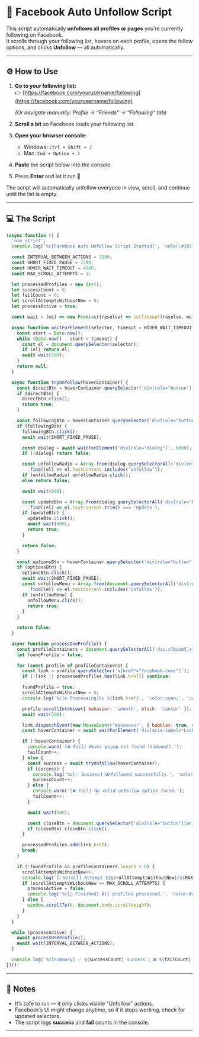 # 🚫 Facebook Auto Unfollow Script

This script automatically **unfollows all profiles or pages** you’re currently following on Facebook.  
It scrolls through your following list, hovers on each profile, opens the follow options, and clicks **Unfollow** — all automatically.  

---

## ⚙️ How to Use

1. **Go to your following list:**  
   👉 [https://facebook.com/yourusername/following](https://facebook.com/yourusername/following)

   *(Or navigate manually: Profile → “Friends” → “Following” tab)*

2. **Scroll a bit** so Facebook loads your following list.
3. **Open your browser console:**
   - Windows: `Ctrl + Shift + J`
   - Mac: `Cmd + Option + J`
4. **Paste** the script below into the console.
5. Press **Enter** and let it run 🚀  

The script will automatically unfollow everyone in view, scroll, and continue until the list is empty.

---

## 💻 The Script

```js
(async function () {
  'use strict';
  console.log('%c[Facebook Auto Unfollow Script Started]', 'color:#1877F2;font-weight:bold;');

  const INTERVAL_BETWEEN_ACTIONS = 3500;
  const SHORT_FIXED_PAUSE = 1500;
  const HOVER_WAIT_TIMEOUT = 4000;
  const MAX_SCROLL_ATTEMPTS = 3;

  let processedProfiles = new Set();
  let successCount = 0;
  let failCount = 0;
  let scrollAttemptsWithoutNew = 0;
  let processActive = true;

  const wait = (ms) => new Promise((resolve) => setTimeout(resolve, ms));

  async function waitForElement(selector, timeout = HOVER_WAIT_TIMEOUT) {
    const start = Date.now();
    while (Date.now() - start < timeout) {
      const el = document.querySelector(selector);
      if (el) return el;
      await wait(100);
    }
    return null;
  }

  async function tryUnfollow(hoverContainer) {
    const directBtn = hoverContainer.querySelector('div[role="button"][aria-label="Unfollow"]');
    if (directBtn) {
      directBtn.click();
      return true;
    }

    const followingBtn = hoverContainer.querySelector('div[role="button"][aria-label="Following"]');
    if (followingBtn) {
      followingBtn.click();
      await wait(SHORT_FIXED_PAUSE);

      const dialog = await waitForElement('div[role="dialog"]', 6000);
      if (!dialog) return false;

      const unfollowRadio = Array.from(dialog.querySelectorAll('div[role="radio"]'))
        .find((el) => el.textContent.includes('Unfollow'));
      if (unfollowRadio) unfollowRadio.click();
      else return false;

      await wait(800);

      const updateBtn = Array.from(dialog.querySelectorAll('div[role="button"]'))
        .find((el) => el.textContent.trim() === 'Update');
      if (updateBtn) {
        updateBtn.click();
        await wait(800);
        return true;
      }

      return false;
    }

    const optionsBtn = hoverContainer.querySelector('div[role="button"][aria-label*="Options"]');
    if (optionsBtn) {
      optionsBtn.click();
      await wait(SHORT_FIXED_PAUSE);
      const unfollowMenu = Array.from(document.querySelectorAll('div[role="menuitem"]'))
        .find((el) => el.textContent.includes('Unfollow'));
      if (unfollowMenu) {
        unfollowMenu.click();
        return true;
      }
    }

    return false;
  }

  async function processOneProfile() {
    const profileContainers = document.querySelectorAll('div.x78zum5.x1q0g3np.x1a02dak.x1qughib > div');
    let foundProfile = false;

    for (const profile of profileContainers) {
      const link = profile.querySelector('a[href*="facebook.com/"]');
      if (!link || processedProfiles.has(link.href)) continue;

      foundProfile = true;
      scrollAttemptsWithoutNew = 0;
      console.log(`%c[⚙️ Processing]%c ${link.href}`, 'color:cyan;', 'color:white;');

      profile.scrollIntoView({ behavior: 'smooth', block: 'center' });
      await wait(500);

      link.dispatchEvent(new MouseEvent('mouseover', { bubbles: true, cancelable: true }));
      const hoverContainer = await waitForElement('div[aria-label="Link preview"]');

      if (!hoverContainer) {
        console.warn('[❌ Fail] Hover popup not found (timeout).');
        failCount++;
      } else {
        const success = await tryUnfollow(hoverContainer);
        if (success) {
          console.log('%c[✅ Success] Unfollowed successfully.', 'color:green;');
          successCount++;
        } else {
          console.warn('[❌ Fail] No valid unfollow option found.');
          failCount++;
        }

        await wait(500);

        const closeBtn = document.querySelector('div[role="button"][aria-label="Close"]');
        if (closeBtn) closeBtn.click();
      }

      processedProfiles.add(link.href);
      break;
    }

    if (!foundProfile && profileContainers.length > 0) {
      scrollAttemptsWithoutNew++;
      console.log(`[ℹ️ Scroll] Attempt ${scrollAttemptsWithoutNew}/${MAX_SCROLL_ATTEMPTS} - no new profiles.`);
      if (scrollAttemptsWithoutNew >= MAX_SCROLL_ATTEMPTS) {
        processActive = false;
        console.log('%c[🏁 Finished] All profiles processed.', 'color:#4CAF50;font-weight:bold;');
      } else {
        window.scrollTo(0, document.body.scrollHeight);
      }
    }
  }

  while (processActive) {
    await processOneProfile();
    await wait(INTERVAL_BETWEEN_ACTIONS);
  }

  console.log(`%c[Summary] ✅ ${successCount} success | ❌ ${failCount} failed`, 'color:#FFD700;font-weight:bold;');
})();
```

---

## 🧩 Notes

- It’s safe to run — it only clicks visible "Unfollow" actions.
- Facebook’s UI might change anytime, so if it stops working, check for updated selectors.
- The script logs **success** and **fail** counts in the console.

---
